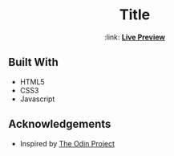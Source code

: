 <h1 align="center">Title</h1>
<p align="center">:link: <a href="https://skharat8.github.io/title"><strong>Live Preview</strong></a></p>

## Built With

- HTML5
- CSS3
- Javascript

## Acknowledgements

- Inspired by [The Odin Project](https://www.theodinproject.com/lessons/)
